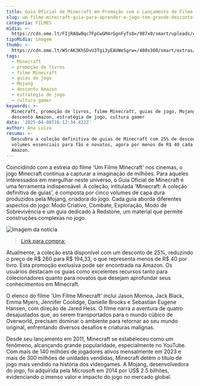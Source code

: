 ```yaml
---
title: Guia Oficial de Minecraft em Promoção com o Lançamento do Filme
slug: um-filme-minecraft-guia-para-aprender-o-jogo-tem-grande-desconto-conhea
categoria: FILMES
midia: >-
  https://cdn.ome.lt/FIjRAQwBqc7FpCwGM4rGgnFyTs8=/987x0/smart/uploads/conteudo/fotos/02_tKZPrO8.jpg
tipoMidia: imagem
thumb: >-
  https://cdn.ome.lt/W5rAK3KhSDvU3Tgi3yEAUWeSgrw=/480x360/smart/extras/conteudos/Captura_de_tela_2025-04-08_122119.png
tags:
  - Minecraft
  - promoção de livros
  - filme Minecraft
  - guias de jogo
  - Mojang
  - desconto Amazon
  - estratégia de jogo
  - cultura gamer
keywords: >-
  Minecraft, promoção de livros, filme Minecraft, guias de jogo, Mojang,
  desconto Amazon, estratégia de jogo, cultura gamer
data: '2025-04-08T16:12:34.422Z'
author: Ana Luiza
resumo: >-
  Descubra a coleção definitiva de guias de Minecraft com 25% de desconto! Cinco
  volumes essenciais para fãs e novatos, agora por menos de R$ 40 cada na
  Amazon.
---
```


Coincidindo com a estreia do filme 'Um Filme Minecraft' nos cinemas, o jogo Minecraft continua a capturar a imaginação de milhões. Para aqueles interessados em mergulhar neste universo, o Guia Oficial de Minecraft é uma ferramenta indispensável. A coleção, intitulada 'Minecraft: A coleção definitiva de guias', é composta por cinco volumes de capa dura produzidos pela Mojang, criadora do jogo. Cada guia aborda diferentes aspectos do jogo: Modo Criativo, Combate, Exploração, Modo de Sobrevivência e um guia dedicado à Redstone, um material que permite construções complexas no jogo.

![Imagem da notícia](https://cdn.ome.lt/cntucgfNjzMUw4tguDBfJa6XkwU=/fit-in/837x500/smart/uploads/conteudo/fotos/Captura_de_tela_2025-04-08_130737.png)

> [Link para compra:](https://amzn.to/4ldFoSG)

Atualmente, a coleção está disponível com um desconto de 25%, reduzindo o preço de R$ 260 para R$ 194,33, o que representa menos de R$ 40 por livro. Esta promoção exclusiva pode ser encontrada na Amazon. Os usuários destacam os guias como excelentes recursos tanto para colecionadores quanto para novatos que desejam aprofundar seus conhecimentos em Minecraft.

O elenco do filme 'Um Filme Minecraft' inclui Jason Momoa, Jack Black, Emma Myers, Jennifer Coolidge, Danielle Brooks e Sebastian Eugene Hansen, com direção de Jared Hess. O filme narra a aventura de quatro desajustados que, ao serem transportados para o mundo cúbico de Overworld, precisam dominar o ambiente para retornar ao seu mundo original, enfrentando diversos desafios e criaturas malignas.

Desde seu lançamento em 2011, Minecraft se estabeleceu como um fenômeno, alcançando grande popularidade, especialmente no YouTube. Com mais de 140 milhões de jogadores ativos mensalmente em 2023 e mais de 300 milhões de unidades vendidas, Minecraft detém o título de jogo mais vendido na história dos videogames. A Mojang, desenvolvedora do jogo, foi adquirida pela Microsoft em 2014 por US$ 2.5 bilhões, evidenciando o imenso valor e impacto do jogo no mercado global.
